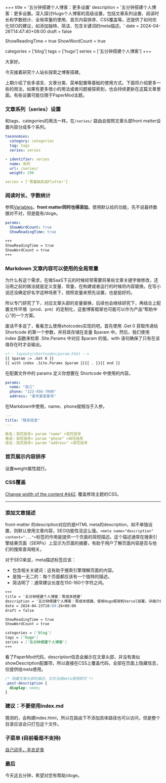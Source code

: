 +++
title = '五分钟搭建个人博客：更多设置'
description = '五分钟搭建个人博客：更多设置。深入探讨Hugo个人博客的高级设置，包括文章系列设置、阅读时长和字数统计、全局常量的使用、首页内容排序、CSS覆盖等。还提供了如何优化SEO的建议，如添加独特、简洁、包含关键词的meta描述。'
date = 2024-04-26T14:47:40+08:00
draft = false

ShowReadingTime = true
ShowWordCount = true

categories = ['blog']
tags = ['hugo']
series = ['五分钟搭建个人博客']
+++

大家好。

今天接着研究个人站长探索之博客搭建。

上期介绍了些多语言、文章分类、菜单配置等基础的使用方式。下面将介绍更多一些的用法，如果有更多很小的用法或者问题被探索到，也会持续更新在这篇文章里面。有些设置可能仅限于PaperMod主题。

### 文章系列（series）设置
和tags、categories的用法一样。在`/series/` 路由会按照文章头部front matter设置内容分成多个系列。
```yaml
taxonomies:
  category: categories
  tag: tags
  series: series
```
```yaml
- identifier: series
  name: 系列
  url: /series/
  weight: 290
```
```yaml
series = ['零基础实战Flutter']
```

### 阅读时长、字数统计
参照[Variables](https://github.com/adityatelange/hugo-PaperMod/wiki/Variables)。**front matter同时也得添加**。使用默认给的功能，先不说最终数据对不对，但是能有/doge。
```yaml
params:
  ShowWordCount: true
  ShowReadingTime: true
```
```md
+++
ShowReadingTime = true
ShowWordCount = true
+++
```

### Markdown 文章内容可以使用的全局常量
为什么有这个需求，在做SaaS下云的时候经常需要将某些文章关键字做修改，还沿用之前的做法就是定义变量、常量，在构建或者运行的时候将内容替换。在写小说还没确定好名字这种场景下，按照变量来预先设置，也是挺好的。

所以专门研究了下，对应文章头部的变量替换，后续也会继续研究下，再结合上配置文件环境（prod、pre）的定制化，这套博客框架也可能可以作为产品“帮助中心”的一个方案。

废话不多说了，看看怎么使用shotcodes实现的吧。首先使用 .Get 0 获取传递给 Shortcode 的第一个参数，并将其存储在变量 $param 中。然后，我们使用 index 函数来检索 .Site.Params 中对应 $param 的值。with 语句确保了只有在该值存在时才会输出。
```html
<!-- layouts/shortcodes/param.html -->
{{ $param := .Get 0 }}
{{ with index .Site.Params $param }}{{ . }}{{ end }}
```
在配置文件中的 params 定义你想要在 Shortcode 中使用的内容。
```yaml
params:
  name: "张三"
  phone: "123-456-7890"
  address: "某市某街某号"
```
在Markdown中使用，name、phone就相当于入参。
```yaml
---
title: "联系信息"
---

姓名：双花括号< param "name" >双花括号
电话：双花括号< param "phone" >双花括号
住址：双花括号< param "address" >双花括号
```

### 首页展示内容排序
设置weight属性就行。

### CSS覆盖
[Change width of the content #442](https://github.com/adityatelange/hugo-PaperMod/discussions/442).
覆盖修改主题的CSS。

----

### 添加文章描述
<!-- ![seo meta description 2024-05-08 14.23.18.png](https://s2.loli.net/2024/05/08/uA1M62VGxgTWzHS.png) -->
front-matter 的description对应的是HTML meta的description，如不单独设置，则默认使用文章内容，SEO功能性没这么强。`<meta name="description" content="...">`标签的作用是提供一个页面的简短描述。这个描述通常在搜索引擎结果页面（SERPs）上显示为页面的摘要，有助于用户了解页面内容是否与他们的搜索查询相关。

对于SEO来说，meta描述标签应该：
 - 包含相关关键词：这有助于搜索引擎理解页面的内容。
 - 是独一无二的：每个页面都应该有一个独特的描述。
 - 简洁明了：通常建议长度在150-160个字符之间。
```markdown
+++
title = '五分钟搭建个人博客：零成本搭建'
description = '五分钟搭建个人博客：零成本搭建。使用Hugo框架和Vercel部署，详细介绍了如何创建、配置和部署个人博客。包括本地环境搭建、新项目创建、部署到Vercel、图床使用、数据分析、自定义域名、评论功能等内容。'
date = 2024-04-23T10:09:26+08:00
draft = false

ShowReadingTime = true
ShowWordCount = true

categories = ['blog']
tags = ['hugo']
series = ['五分钟搭建个人博客']
+++
```
看了PaperMod代码，description信息会展示在文章头部，并没有类似showDescription配置项，所以直接在CSS上覆盖代码，全部在页面上隐藏信息，仅提供给meta使用。
```css
/* 隐藏文章头部的描述，仅仅当成meta使用即可 */
.post-description {
  display: none;
}
```

### 建议：不要使用index.md
猜测的，会构建index.html，所以在路由下不添加具体路径也可以访问，但是整个目录应该会只打包这个文件。

### 子菜单 ~~(目前看是不支持)~~ 
[自己动手，丰衣足食](/zh/posts/blog/supportdropdownsubmenu/)

### 最后
今天这五分钟，希望对您有帮助/doge。
